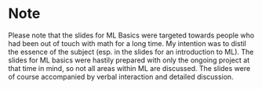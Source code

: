 # Note

Please note that the slides for ML Basics were targeted towards people who had been out of touch with math for a long time. My intention was to distil the essence of the 
subject (esp. in the slides for an introduction to ML). The slides for ML basics were hastily prepared with only the ongoing project at that time in mind, so 
not all areas within ML are discussed. The slides were of course accompanied by verbal interaction and detailed discussion.

